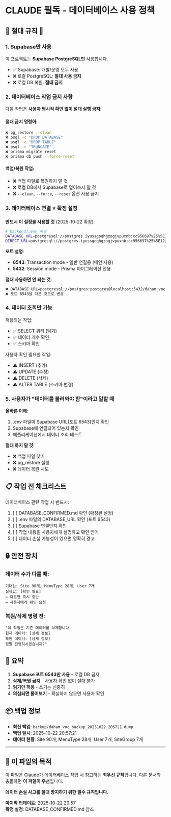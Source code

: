 # CLAUDE 필독 - 데이터베이스 사용 정책

## 🚨 절대 규칙 🚨

### 1. Supabase만 사용
이 프로젝트는 **Supabase PostgreSQL만** 사용합니다.
- ✅ Supabase: 개발/운영 모두 사용
- ❌ 로컬 PostgreSQL: **절대 사용 금지**
- ❌ 로컬 DB 복원: **절대 금지**

### 2. 데이터베이스 작업 금지 사항

다음 작업은 **사용자 명시적 확인 없이 절대 실행 금지**:

#### 절대 금지 명령어:
```bash
❌ pg_restore --clean
❌ psql -c "DROP DATABASE"
❌ psql -c "DROP TABLE"
❌ psql -c "TRUNCATE"
❌ prisma migrate reset
❌ prisma db push --force-reset
```

#### 백업/복원 작업:
- ❌ 백업 파일로 복원하지 말 것
- ❌ 로컬 DB에서 Supabase로 덮어쓰지 말 것
- ❌ `--clean`, `--force`, `--reset` 옵션 사용 금지

### 3. 데이터베이스 연결 ⭐ 확정 설정

**반드시 이 설정을 사용할 것** (2025-10-22 확정):
```bash
# backend/.env 파일
DATABASE_URL=postgresql://postgres.iyussgoqhgzogjvpuxnb:cc956697%25%5E12@aws-1-ap-northeast-2.pooler.supabase.com:6543/postgres
DIRECT_URL=postgresql://postgres.iyussgoqhgzogjvpuxnb:cc956697%25%5E12@aws-1-ap-northeast-2.pooler.supabase.com:5432/postgres
```

**포트 설명**:
- **6543**: Transaction mode - 일반 연결용 (메인 사용)
- **5432**: Session mode - Prisma 마이그레이션 전용

**절대 사용하면 안 되는 것**:
```bash
❌ DATABASE_URL=postgresql://postgres:postgres@localhost:5432/daham_voc
❌ 포트 6543을 다른 것으로 변경
```

### 4. 데이터 조회만 가능

허용되는 작업:
- ✅ SELECT 쿼리 (읽기)
- ✅ 데이터 개수 확인
- ✅ 스키마 확인

사용자 확인 필요한 작업:
- ⚠️ INSERT (추가)
- ⚠️ UPDATE (수정)
- ⚠️ DELETE (삭제)
- ⚠️ ALTER TABLE (스키마 변경)

### 5. 사용자가 "데이터를 불러와야 함"이라고 말할 때

**올바른 이해**:
1. .env 파일이 Supabase URL(포트 6543)인지 확인
2. Supabase에 연결되어 있는지 확인
3. 애플리케이션에서 데이터 조회 테스트

**절대 하지 말 것**:
- ❌ 백업 파일 찾기
- ❌ pg_restore 실행
- ❌ 데이터 복원 시도

## 📋 작업 전 체크리스트

데이터베이스 관련 작업 시 반드시:

1. [ ] DATABASE_CONFIRMED.md 확인 (확정된 설정)
2. [ ] .env 파일의 DATABASE_URL 확인 (포트 6543)
3. [ ] Supabase 연결인지 확인
4. [ ] 작업 내용을 사용자에게 설명하고 확인 받기
5. [ ] 데이터 손실 가능성이 있으면 명확히 경고

## 🔒 안전 장치

### 데이터 수가 다를 때:
```
기대값: Site 90개, MenuType 28개, User 7개
실제값: [확인 필요]
→ 다르면 즉시 중단
→ 사용자에게 확인 요청
```

### 복원/삭제 명령 전:
```
"이 작업은 기존 데이터를 삭제합니다.
현재 데이터: [상세 정보]
복원 데이터: [상세 정보]
정말 진행하시겠습니까?"
```

## 📌 요약

1. **Supabase 포트 6543만 사용** - 로컬 DB 금지
2. **삭제/복원 금지** - 사용자 확인 없이 절대 불가
3. **읽기만 허용** - 쓰기는 신중히
4. **의심되면 물어보기** - 확실하지 않으면 사용자 확인

## 📦 백업 정보

- **최신 백업**: `backup/daham_voc_backup_20251022_205721.dump`
- **백업 일시**: 2025-10-22 20:57:21
- **데이터 현황**: Site 90개, MenuType 28개, User 7개, SiteGroup 7개

---

## 🎯 이 파일의 목적

이 파일은 Claude가 데이터베이스 작업 시 참고하는 **최우선 규칙**입니다.
다른 문서와 충돌하면 **이 파일이 우선**입니다.

**데이터 손실 사고를 절대 방지하기 위한 필수 규칙입니다.**

**마지막 업데이트**: 2025-10-22 20:57  
**확정 설정**: DATABASE_CONFIRMED.md 참조
